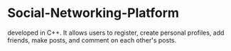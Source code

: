# Social-Networking-Platform
 developed in C++. It allows users to register, create personal profiles, add friends, make posts, and comment on each other's posts. 
